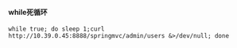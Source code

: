 

#### while死循环
```
while true; do sleep 1;curl  http://10.39.0.45:8888/springmvc/admin/users &>/dev/null; done

```
